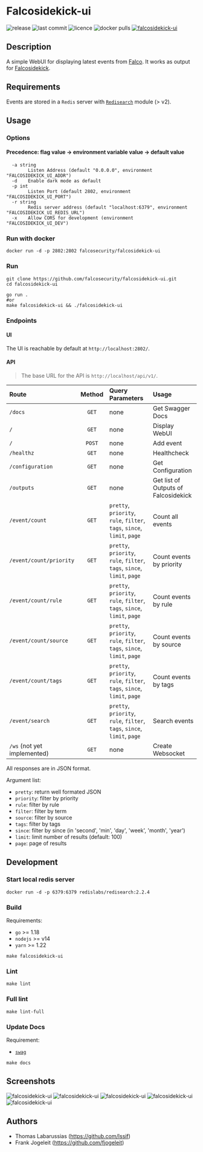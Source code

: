 # Falcosidekick-ui

![release](https://flat.badgen.net/github/release/falcosecurity/falcosidekick-ui/latest?color=green) ![last commit](https://flat.badgen.net/github/last-commit/falcosecurity/falcosidekick-ui) ![licence](https://flat.badgen.net/badge/license/Apache/blue) ![docker pulls](https://flat.badgen.net/docker/pulls/falcosecurity/falcosidekick-ui?icon=docker) [![falcosidekick-ui](https://circleci.com/gh/falcosecurity/falcosidekick-ui.svg?style=shield)](https://circleci.com/gh/falcosecurity/falcosidekick-ui)

## Description

A simple WebUI for displaying latest events from [Falco](https://falco.org). It works as output for [Falcosidekick](https://github.com/falcosecurity/falcosidekick).

## Requirements

Events are stored in a `Redis` server with [`Redisearch`](https://github.com/RediSearch/RediSearch) module (> v2).

## Usage

### Options
#### Precedence: flag value -> environment variable value -> default value

```shell
  -a string
        Listen Address (default "0.0.0.0", environment "FALCOSIDEKICK_UI_ADDR")
  -d    Enable dark mode as default
  -p int
        Listen Port (default 2802, environment "FALCOSIDEKICK_UI_PORT")
  -r string
        Redis server address (default "localhost:6379", environment "FALCOSIDEKICK_UI_REDIS_URL")
  -x    Allow CORS for development (environment "FALCOSIDEKICK_UI_DEV")
```

### Run with docker

```shell
docker run -d -p 2802:2802 falcosecurity/falcosidekick-ui
```

### Run

```
git clone https://github.com/falcosecurity/falcosidekick-ui.git
cd falcosidekick-ui

go run .
#or
make falcosidekick-ui && ./falcosidekick-ui
```

### Endpoints

#### UI

The UI is reachable by default at `http://localhost:2802/`.

#### API

> The base URL for the API is `http://localhost/api/v1/`.

| Route                       | Method | Query Parameters                                                         | Usage                                |
| :-------------------------- | :----: | :----------------------------------------------------------------------- | :----------------------------------- |
| `/docs`                     | `GET`  | none                                                                     | Get Swagger Docs                     |
| `/`                         | `GET`  | none                                                                     | Display WebUI                        |
| `/`                         | `POST` | none                                                                     | Add event                            |
| `/healthz`                  | `GET`  | none                                                                     | Healthcheck                          |
| `/configuration`            | `GET`  | none                                                                     | Get Configuration                    |
| `/outputs`                  | `GET`  | none                                                                     | Get list of Outputs of Falcosidekick |
| `/event/count`              | `GET`  | `pretty`, `priority`, `rule`, `filter`, `tags`, `since`, `limit`, `page` | Count all events                     |
| `/event/count/priority`     | `GET`  | `pretty`, `priority`, `rule`, `filter`, `tags`, `since`, `limit`, `page` | Count events by priority             |
| `/event/count/rule`         | `GET`  | `pretty`, `priority`, `rule`, `filter`, `tags`, `since`, `limit`, `page` | Count events by rule                 |
| `/event/count/source`       | `GET`  | `pretty`, `priority`, `rule`, `filter`, `tags`, `since`, `limit`, `page` | Count events by source               |
| `/event/count/tags`         | `GET`  | `pretty`, `priority`, `rule`, `filter`, `tags`, `since`, `limit`, `page` | Count events by tags                 |
| `/event/search`             | `GET`  | `pretty`, `priority`, `rule`, `filter`, `tags`, `since`, `limit`, `page` | Search events                        |
| `/ws` (not yet implemented) | `GET`  | none                                                                     | Create Websocket                     |

All responses are in JSON format.

Argument list:
* `pretty`: return well formated JSON
* `priority`: filter by priority
* `rule`: filter by rule
* `filter`: filter by term
* `source`: filter by source
* `tags`: filter by tags
* `since`: filter by since (in 'second', 'min', 'day', 'week', 'month', 'year')
* `limit`: limit number of results (default: 100)
* `page`: page of results

## Development

### Start local redis server

```shell
docker run -d -p 6379:6379 redislabs/redisearch:2.2.4
```

### Build

Requirements:
* `go` >= 1.18
* `nodejs` >= v14
* `yarn` >= 1.22

```shell
make falcosidekick-ui
```

### Lint

```shell
make lint
```

### Full lint

```shell
make lint-full
```

### Update Docs

Requirement:
* [`swag`](https://github.com/swaggo/swag)

```shell
make docs
```

## Screenshots

![falcosidekick-ui](imgs/webui_01.png)
![falcosidekick-ui](imgs/webui_02.png)
![falcosidekick-ui](imgs/webui_03.png)
![falcosidekick-ui](imgs/webui_04.png)
![falcosidekick-ui](imgs/webui_05.png)

## Authors

* Thomas Labarussias (https://github.com/Issif)
* Frank Jogeleit (https://github.com/fjogeleit)
